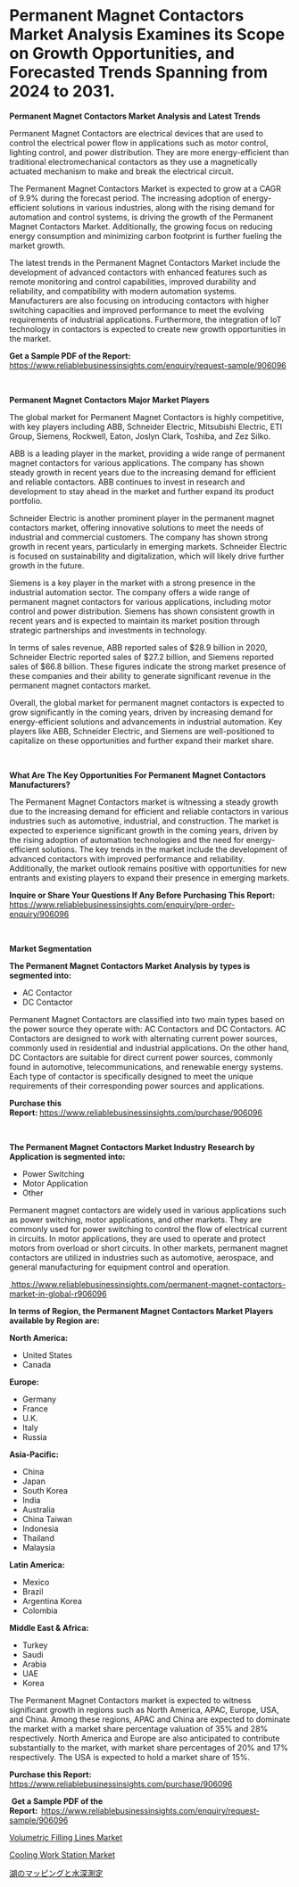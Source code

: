 <p><h1>Permanent Magnet Contactors Market Analysis Examines its Scope on Growth Opportunities, and Forecasted Trends Spanning from 2024 to 2031.</h1></p><p><strong>Permanent Magnet Contactors Market Analysis and Latest Trends</strong></p>
<p><p>Permanent Magnet Contactors are electrical devices that are used to control the electrical power flow in applications such as motor control, lighting control, and power distribution. They are more energy-efficient than traditional electromechanical contactors as they use a magnetically actuated mechanism to make and break the electrical circuit.</p><p>The Permanent Magnet Contactors Market is expected to grow at a CAGR of 9.9% during the forecast period. The increasing adoption of energy-efficient solutions in various industries, along with the rising demand for automation and control systems, is driving the growth of the Permanent Magnet Contactors Market. Additionally, the growing focus on reducing energy consumption and minimizing carbon footprint is further fueling the market growth.</p><p>The latest trends in the Permanent Magnet Contactors Market include the development of advanced contactors with enhanced features such as remote monitoring and control capabilities, improved durability and reliability, and compatibility with modern automation systems. Manufacturers are also focusing on introducing contactors with higher switching capacities and improved performance to meet the evolving requirements of industrial applications. Furthermore, the integration of IoT technology in contactors is expected to create new growth opportunities in the market.</p></p>
<p><strong>Get a Sample PDF of the Report:&nbsp;</strong> <a href="https://www.reliablebusinessinsights.com/enquiry/request-sample/906096">https://www.reliablebusinessinsights.com/enquiry/request-sample/906096</a></p>
<p>&nbsp;</p>
<p><strong>Permanent Magnet Contactors Major Market Players</strong></p>
<p><p>The global market for Permanent Magnet Contactors is highly competitive, with key players including ABB, Schneider Electric, Mitsubishi Electric, ETI Group, Siemens, Rockwell, Eaton, Joslyn Clark, Toshiba, and Zez Silko. </p><p>ABB is a leading player in the market, providing a wide range of permanent magnet contactors for various applications. The company has shown steady growth in recent years due to the increasing demand for efficient and reliable contactors. ABB continues to invest in research and development to stay ahead in the market and further expand its product portfolio.</p><p>Schneider Electric is another prominent player in the permanent magnet contactors market, offering innovative solutions to meet the needs of industrial and commercial customers. The company has shown strong growth in recent years, particularly in emerging markets. Schneider Electric is focused on sustainability and digitalization, which will likely drive further growth in the future.</p><p>Siemens is a key player in the market with a strong presence in the industrial automation sector. The company offers a wide range of permanent magnet contactors for various applications, including motor control and power distribution. Siemens has shown consistent growth in recent years and is expected to maintain its market position through strategic partnerships and investments in technology.</p><p>In terms of sales revenue, ABB reported sales of $28.9 billion in 2020, Schneider Electric reported sales of $27.2 billion, and Siemens reported sales of $66.8 billion. These figures indicate the strong market presence of these companies and their ability to generate significant revenue in the permanent magnet contactors market.</p><p>Overall, the global market for permanent magnet contactors is expected to grow significantly in the coming years, driven by increasing demand for energy-efficient solutions and advancements in industrial automation. Key players like ABB, Schneider Electric, and Siemens are well-positioned to capitalize on these opportunities and further expand their market share.</p></p>
<p>&nbsp;</p>
<p><strong>What Are The Key Opportunities For Permanent Magnet Contactors Manufacturers?</strong></p>
<p><p>The Permanent Magnet Contactors market is witnessing a steady growth due to the increasing demand for efficient and reliable contactors in various industries such as automotive, industrial, and construction. The market is expected to experience significant growth in the coming years, driven by the rising adoption of automation technologies and the need for energy-efficient solutions. The key trends in the market include the development of advanced contactors with improved performance and reliability. Additionally, the market outlook remains positive with opportunities for new entrants and existing players to expand their presence in emerging markets.</p></p>
<p><strong>Inquire or Share Your Questions If Any Before Purchasing This Report:</strong> <a href="https://www.reliablebusinessinsights.com/enquiry/pre-order-enquiry/906096">https://www.reliablebusinessinsights.com/enquiry/pre-order-enquiry/906096</a></p>
<p>&nbsp;</p>
<p><strong>Market Segmentation</strong></p>
<p><strong>The Permanent Magnet Contactors Market Analysis by types is segmented into:</strong></p>
<p><ul><li>AC Contactor</li><li>DC Contactor</li></ul></p>
<p><p>Permanent Magnet Contactors are classified into two main types based on the power source they operate with: AC Contactors and DC Contactors. AC Contactors are designed to work with alternating current power sources, commonly used in residential and industrial applications. On the other hand, DC Contactors are suitable for direct current power sources, commonly found in automotive, telecommunications, and renewable energy systems. Each type of contactor is specifically designed to meet the unique requirements of their corresponding power sources and applications.</p></p>
<p><strong>Purchase this Report:&nbsp;</strong><a href="https://www.reliablebusinessinsights.com/purchase/906096">https://www.reliablebusinessinsights.com/purchase/906096</a></p>
<p>&nbsp;</p>
<p><strong>The Permanent Magnet Contactors Market Industry Research by Application is segmented into:</strong></p>
<p><ul><li>Power Switching</li><li>Motor Application</li><li>Other</li></ul></p>
<p><p>Permanent magnet contactors are widely used in various applications such as power switching, motor applications, and other markets. They are commonly used for power switching to control the flow of electrical current in circuits. In motor applications, they are used to operate and protect motors from overload or short circuits. In other markets, permanent magnet contactors are utilized in industries such as automotive, aerospace, and general manufacturing for equipment control and operation.</p></p>
<p><a href="https://www.reliablebusinessinsights.com/permanent-magnet-contactors-market-in-global-r906096">&nbsp;https://www.reliablebusinessinsights.com/permanent-magnet-contactors-market-in-global-r906096</a></p>
<p><strong>In terms of Region, the Permanent Magnet Contactors Market Players available by Region are:</strong></p>
<p>
    <p> <strong> North America: </strong>
        <ul>
            <li>United States</li>
            <li>Canada</li>
        </ul>
        </p> 
    <p> <strong> Europe: </strong>
        <ul>
            <li>Germany</li>
            <li>France</li>
            <li>U.K.</li>
            <li>Italy</li>
            <li>Russia</li>
        </ul>
        </p> 
    <p> <strong> Asia-Pacific: </strong>
        <ul>
            <li>China</li>
            <li>Japan</li>
            <li>South Korea</li>
            <li>India</li>
            <li>Australia</li>
            <li>China Taiwan</li>
            <li>Indonesia</li>
            <li>Thailand</li>
            <li>Malaysia</li>
        </ul>
        </p> 
    <p> <strong> Latin America: </strong>
        <ul>
            <li>Mexico</li>
            <li>Brazil</li>
            <li>Argentina Korea</li>
            <li>Colombia</li>
        </ul>
        </p> 
    <p> <strong> Middle East & Africa: </strong>
        <ul>
            <li>Turkey</li>
            <li>Saudi</li>
            <li>Arabia</li>
            <li>UAE</li>
            <li>Korea</li>
        </ul>
    </p>
    </p>
<p><p>The Permanent Magnet Contactors market is expected to witness significant growth in regions such as North America, APAC, Europe, USA, and China. Among these regions, APAC and China are expected to dominate the market with a market share percentage valuation of 35% and 28% respectively. North America and Europe are also anticipated to contribute substantially to the market, with market share percentages of 20% and 17% respectively. The USA is expected to hold a market share of 15%.</p></p>
<p><strong>Purchase this Report: </strong><a href="https://www.reliablebusinessinsights.com/purchase/906096">https://www.reliablebusinessinsights.com/purchase/906096</a></p>
<p>&nbsp;<strong>Get a Sample PDF of the Report:&nbsp;&nbsp;</strong><a href="https://www.reliablebusinessinsights.com/enquiry/request-sample/906096">https://www.reliablebusinessinsights.com/enquiry/request-sample/906096</a></p>
<p><strong></strong></p>
<p><p><a href="https://www.linkedin.com/pulse/volumetric-filling-lines-market-size-trends-complete-industry-hsvge">Volumetric Filling Lines Market</a></p><p><a href="https://www.linkedin.com/pulse/cooling-work-station-market-analysis-its-cagr-segmentation-mts5c">Cooling Work Station Market</a></p><p><a href="https://github.com/DanykaKilback/Market-Research-Report-List-1/blob/main/979610984047.md">湖のマッピングと水深測定</a></p></p>
